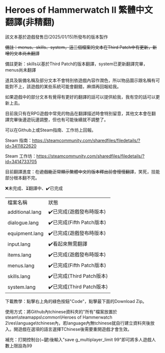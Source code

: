 <h1>Heroes of Hammerwatch II 繁體中文翻譯(非精翻)</h1>

該文本基於遊戲發售日(2025/01/15)所發布的版本製作

~~備註：menus、skills、system，這三個檔案的文本在Third Patch中有更新，新增的文本尚未翻譯~~

備註更新：skills以基於Third Patch的版本翻譯，system已更新翻譯完畢，menus尚未翻譯

道具及裝備名稱及部分文本不會特別依遊戲內容作潤色，所以物品圖示跟名稱有可能對不上，該遊戲的某些系統可能會翻錯，麻煩再回報給我。

如果遊戲中的部分文本有覺得有更好的翻譯的話可以提供給我，我有空的話可以更新上去。

目前我只有在RPG遊戲中常見的物品在翻譯描述時會特別留意，其他文本會在翻譯完畢後邊遊玩邊調整，但也有可能後續就不調整了。

可以在Github上或Steam指南、工作坊上回報。

Steam 指南：https://steamcommunity.com/sharedfiles/filedetails/?id=3411822620

Steam 工作坊：https://steamcommunity.com/sharedfiles/filedetails/?id=3414733705

目前翻譯進度：~~在遊戲能正常顯示繁體中文的版本釋出前會慢慢翻譯~~，笑死，技能部分根本翻不完。

❌未完成、⏳翻譯中、✔️已完成
<table>
    <tr>
        <td>檔案名稱</td>
        <td>狀態</td>
    </tr>
    <tr>
        <td>additional.lang</td>
        <td>✔️已完成(遊戲發布時版本)</td>
    </tr>
    <tr>
        <td>dialogue.lang</td>
        <td>✔️已完成(Fifth Patch版本)</td>
    </tr>
    <tr>
        <td>equipment.lang</td>
        <td>✔️已完成(遊戲發布時版本)</td>
    </tr>
    <tr>
        <td>input.lang</td>
        <td>✔️看起來無需翻譯</td>
    </tr>
    <tr>
        <td>items.lang</td>
        <td>✔️已完成(遊戲發布時版本)</td>
    </tr>
    <tr>
        <td>menus.lang</td>
        <td>✔️已完成(Fifth Patch版本)</td>
    </tr>
    <tr>
        <td>skills.lang</td>
        <td>✔️已完成(Third Patch版本)</td>
    </tr>
    <tr>
        <td>system.lang</td>
        <td>✔️已完成(Third Patch版本)</td>
    </tr>
</table>

下載教學：點擊右上角的綠色按鈕"Code"，點擊最下面的Download Zip。

使用方式：將Github內tchinese資料夾的"所有"檔案放置於steam\steamapps\common\Heroes of Hammerwatch 2\res\language\tchinese內，若language內無tchinese就自行建立資料夾後放入。開遊戲在選項的語言選擇TChinese後需要重開遊戲才會生效。

補充：打開控制台(~鍵)後輸入"save g_multiplayer_limit 99"即可將多人遊戲人數上限設為99

